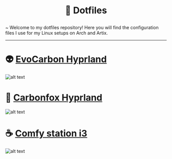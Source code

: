 # <p align="center"> 🌌 Dotfiles </p>
~ Welcome to my dotfiles repository! Here you will find the configuration files I use for my Linux setups on Arch and Artix.
***
# 👽 [EvoCarbon Hyprland](https://github.com/Zerodya/dotfiles/tree/main/EvoCarbon%20Hyprland)
![alt text](https://github.com/Zerodya/dotfiles/raw/main/EvoCarbon%20Hyprland/screenshots/clean.png)

# 🌃 [Carbonfox Hyprland](https://github.com/Zerodya/dotfiles/tree/main/Carbonfox%20Hyprland)
![alt text](https://github.com/Zerodya/dotfiles/raw/main/Carbonfox%20Hyprland/screenshots/clean.png)

# ☕ [Comfy station i3](https://github.com/Zerodya/dotfiles/tree/main/Comfy%20station%20i3)
![alt text](https://github.com/Zerodya/dotfiles/raw/main/Comfy%20station%20i3/screenshots/clean.png)
